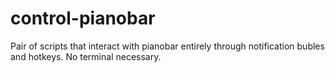 control-pianobar
================

Pair of scripts that interact with pianobar entirely through notification bubles and hotkeys. No terminal necessary.